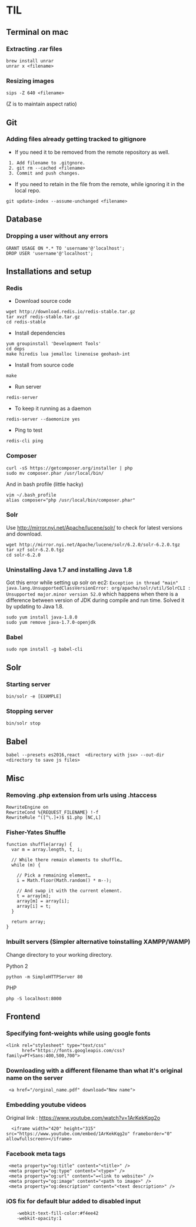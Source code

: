 # TIL

## Terminal on mac

###  Extracting .rar files
```
brew install unrar
unrar x <filename>
```

### Resizing images
```
sips -Z 640 <filename>
```
(Z is to maintain aspect ratio)

## Git

### Adding files already getting tracked to gitignore

* If you need it to be removed from the remote repository as well.

 ```
  1. Add filename to .gitgnore.
  2. git rm --cached <filename>
  3. Commit and push changes.
  ```
* If you need to retain in the file from the remote, while ignoring it in the local repo.
 
 ```
 git update-index --assume-unchanged <filename>
 ```
 
## Database
 
### Dropping a user without any errors
 ```
 GRANT USAGE ON *.* TO 'username'@'localhost';
 DROP USER 'username'@'localhost';
 ```

## Installations and setup

### Redis
* Download source code
 ```
 wget http://download.redis.io/redis-stable.tar.gz
 tar xvzf redis-stable.tar.gz
 cd redis-stable
 ```

* Install dependencies
 ```
 yum groupinstall 'Development Tools'
 cd deps
 make hiredis lua jemalloc linenoise geohash-int
 ```

* Install from source code
 ```
 make
 ```

* Run server
 ```
 redis-server
 ```

* To keep it running as a daemon
 ```
 redis-server --daemonize yes
 ```

* Ping to test
 ```
 redis-cli ping
 ```

### Composer

```
curl -sS https://getcomposer.org/installer | php
sudo mv composer.phar /usr/local/bin/
```
And in bash profile (little hacky)
```
vim ~/.bash_profile
alias composer="php /usr/local/bin/composer.phar"
```

### Solr

Use http://mirror.nyi.net/Apache/lucene/solr/ to check for latest versions and download.

```
wget http://mirror.nyi.net/Apache/lucene/solr/6.2.0/solr-6.2.0.tgz
tar xzf solr-6.2.0.tgz
cd solr-6.2.0
```

### Uninstalling Java 1.7 and installing Java 1.8

Got this error while setting up solr on ec2: ``` Exception in thread "main" java.lang.UnsupportedClassVersionError: org/apache/solr/util/SolrCLI : Unsupported major.minor version 52.0 ``` which happens when there is a difference between version of JDK during compile and run time. Solved it by updating to Java 1.8.

```
sudo yum install java-1.8.0
sudo yum remove java-1.7.0-openjdk
```

### Babel
```
sudo npm install -g babel-cli
```

## Solr

### Starting server
```
bin/solr -e [EXAMPLE]
```

### Stopping server

```
bin/solr stop

```
## Babel 
```
babel --presets es2016,react  <directory with jsx> --out-dir <directory to save js files>
```

## Misc
 
### Removing .php extension from urls using .htaccess
```
RewriteEngine on
RewriteCond %{REQUEST_FILENAME} !-f
RewriteRule ^([^\.]+)$ $1.php [NC,L]
```

### Fisher-Yates Shuffle
```
function shuffle(array) {
  var m = array.length, t, i;

  // While there remain elements to shuffle…
  while (m) {

    // Pick a remaining element…
    i = Math.floor(Math.random() * m--);

    // And swap it with the current element.
    t = array[m];
    array[m] = array[i];
    array[i] = t;
  }

  return array;
}
```

### Inbuilt servers (Simpler alternative toinstalling XAMPP/WAMP)
Change directory to your working directory.

Python 2
```
python -m SimpleHTTPServer 80
```
PHP
```
php -S localhost:8000
```


## Frontend
### Specifying font-weights while using google fonts

```
<link rel="stylesheet" type="text/css"
      href="https://fonts.googleapis.com/css?family=PT+Sans:400,500,700">
```

### Downloading with a different filename than what it's original name on the server
```
 <a href="/orginal_name.pdf" download="New name">
```

### Embedding youtube videos
Original link : https://www.youtube.com/watch?v=1ArKekKqg2o
```
  <iframe width="420" height="315" src="https://www.youtube.com/embed/1ArKekKqg2o" frameborder="0" allowfullscreen></iframe>
```
### Facebook meta tags

```
 <meta property="og:title" content="<title>" />
 <meta property="og:type" content="<type>" />
 <meta property="og:url" content="=<link to website>" />
 <meta property="og:image" content="<path to image>" />
 <meta property="og:description" content="<text description>" />
```
### iOS fix for default blur added to disabled input
```
    -webkit-text-fill-color:#f4ee42
    -webkit-opacity:1
```

